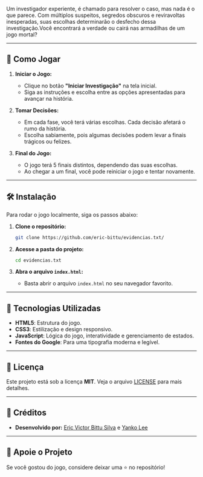 Um investigador experiente, é chamado para resolver o caso, mas nada é o que parece. Com múltiplos suspeitos, segredos obscuros e reviravoltas inesperadas, suas escolhas determinarão o desfecho dessa investigação.Você encontrará a verdade ou cairá nas armadilhas de um jogo mortal?

---

## 🚀 Como Jogar

1. **Iniciar o Jogo:**
   - Clique no botão **"Iniciar Investigação"** na tela inicial.
   - Siga as instruções e escolha entre as opções apresentadas para avançar na história.

2. **Tomar Decisões:**
   - Em cada fase, você terá várias escolhas. Cada decisão afetará o rumo da história.
   - Escolha sabiamente, pois algumas decisões podem levar a finais trágicos ou felizes.


3. **Final do Jogo:**
   - O jogo terá 5 finais distintos, dependendo das suas escolhas.
   - Ao chegar a um final, você pode reiniciar o jogo e tentar novamente.

---

## 🛠️ Instalação

Para rodar o jogo localmente, siga os passos abaixo:

1. **Clone o repositório:**
   ```bash
   git clone https://github.com/eric-bittu/evidencias.txt/
   ```

2. **Acesse a pasta do projeto:**
   ```bash
   cd evidencias.txt
   ```

3. **Abra o arquivo `index.html`:**
   - Basta abrir o arquivo `index.html` no seu navegador favorito.

---

## 🎨 Tecnologias Utilizadas

- **HTML5**: Estrutura do jogo.
- **CSS3**: Estilização e design responsivo.
- **JavaScript**: Lógica do jogo, interatividade e gerenciamento de estados.
- **Fontes do Google**: Para uma tipografia moderna e legível.

---

## 📜 Licença

Este projeto está sob a licença **MIT**. Veja o arquivo [LICENSE](LICENSE) para mais detalhes.

---

## 👏 Créditos

- **Desenvolvido por:** [Eric Victor Bittu Silva](https://github.com/eric-bittu) e [Yanko Lee](https://github.com/Yanko-dev)

---

## 🌟 Apoie o Projeto

Se você gostou do jogo, considere deixar uma ⭐ no repositório!
